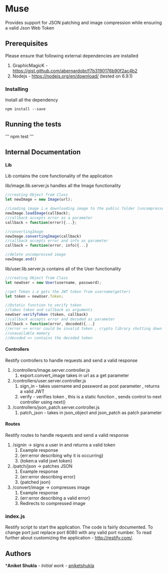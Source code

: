 # Muse

Provides support for JSON patching and image compression while ensuring a valid Json Web Token

## Prerequisites

Please ensure that following external dependencies are installed

1. GraphicMagicK - https://gist.github.com/abernardobr/f7b3190176b90f2ac4b2
1. Nodejs - https://nodejs.org/en/download/ (tested on 6.9.1)

### Installing

Install all the dependency

```
npm install --save
```

## Running the tests

'''
npm test
'''

## Internal Documentation
#### Lib
Lib contains the core functionality of the application

lib/image.lib.server.js handles all the Image functionality
```javascript
//creating Object from Class
let newImage = new Image(url);

//Loading image i.e downloading image to the public folder (uncompressed)
newImage.loadImage(callback);
//callback accepts error as a parameter
callback = function(error){...};

//convertingImage
newImage.convertingImage(callback)
//callback accepts error and info as parameter
callback = function(error, info){...}

//delete uncompressed image
newImage.end()
```

lib/user.lib.server.js contains all of the User functionality
```javascript
//creating Object from Class
let newUser = new User(username, password);

//get Token i.e gets the JWT token from username(getter)
let token = newUser.Token;

//@static function to verify token
//takes token and callback as arguments
newUser.verifyToken (token, callback)
//callback accepts error and decoded as parameter
callback = function(error, decoded){...}
//error => error could be invalid token , crypto library shutting down Node due to
//unavailable memory
//decoded => contains the decoded token
```
#### Controllers
Restify controllers to handle requests and send a valid response

1. /controllers/image.server.controller.js
   1. export.convert_image takes in url as a get parameter
1. /controllers/user.server.controller.js
   1. sign_in - takes username and password as post parameter , returns a valid JWT
   1. verify - verifies token , this is a static function , sends control to next controller using next()
1. /controllers/json_patch.server.controller.js
   1. patch_json - takes in json_object and json_patch as patch parameter

#### Routes
Restify routes to handle requests and send a valid response
1. /signin -> signs a user in and returns a valid token
   1. Example response
     1. {err:error describing why it is occurring}
     2. {token:a valid jswt token}
2. /patch/json -> patches JSON
   1. Example response
     1. {err:error describing error}
     2. {patched json}
3. /convert/image -> compresses image
   1. Example response
     1. {err:error describing a valid error}
     2. Redirects to compressed image

### index.js
Restify script to start the application.
The code is fairly documented.
To change port just replace port 8080 with any valid port number.
To read further about customizing the application - http://restify.com/.
## Authors

***Aniket Shukla** - *Initial work* - [aniketshukla](https://github.com/aniketshukla)
